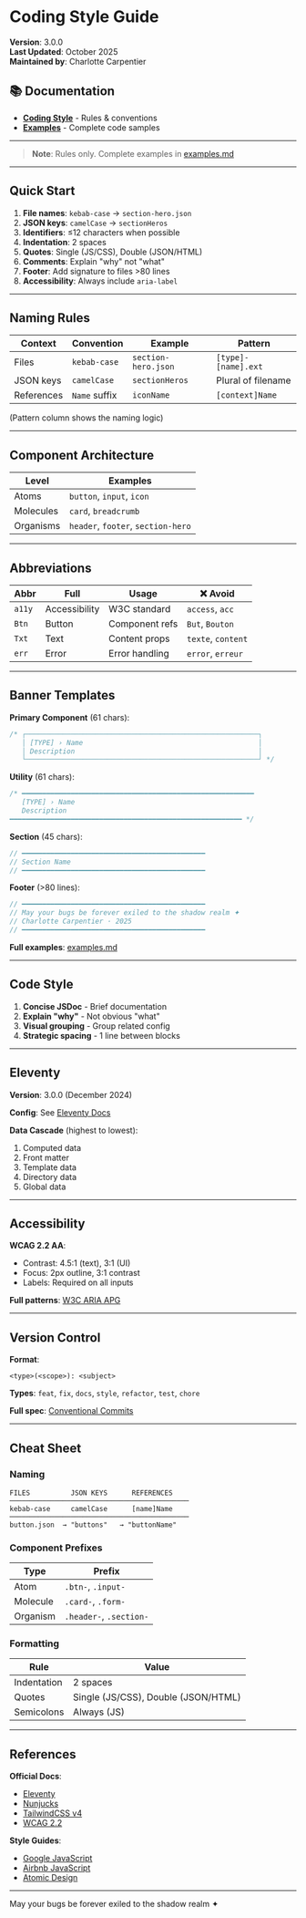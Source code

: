# Coding Style Guide

**Version**: 3.0.0  
**Last Updated**: October 2025  
**Maintained by**: Charlotte Carpentier

## 📚 Documentation

- **[Coding Style](./coding-style.md)** - Rules & conventions
- **[Examples](./examples.md)** - Complete code samples

---

> **Note**: Rules only. Complete examples in [examples.md](./examples.md)

---

## Quick Start

1. **File names**: `kebab-case` → `section-hero.json`
2. **JSON keys**: `camelCase` → `sectionHeros`
3. **Identifiers**: ≤12 characters when possible
4. **Indentation**: 2 spaces
5. **Quotes**: Single (JS/CSS), Double (JSON/HTML)
6. **Comments**: Explain "why" not "what"
7. **Footer**: Add signature to files >80 lines
8. **Accessibility**: Always include `aria-label`

---

## Naming Rules

| Context | Convention | Example | Pattern |
|---------|-----------|---------|---------|
| Files | `kebab-case` | `section-hero.json` | `[type]-[name].ext` |
| JSON keys | `camelCase` | `sectionHeros` | Plural of filename |
| References | `Name` suffix | `iconName` | `[context]Name` |

(Pattern column shows the naming logic)

---

## Component Architecture

| Level | Examples |
|-------|----------|
| Atoms | `button`, `input`, `icon` |
| Molecules | `card`, `breadcrumb` |
| Organisms | `header`, `footer`, `section-hero` |

---

## Abbreviations

| Abbr | Full | Usage | ❌ Avoid |
|------|------|-------|----------|
| `a11y` | Accessibility | W3C standard | `access`, `acc` |
| `Btn` | Button | Component refs | `But`, `Bouton` |
| `Txt` | Text | Content props | `texte`, `content` |
| `err` | Error | Error handling | `error`, `erreur` |

---

## Banner Templates

**Primary Component** (61 chars):

```javascript
/* ┌─────────────────────────────────────────────────────────┐
   │ [TYPE] › Name                                           │
   │ Description                                             │
   └─────────────────────────────────────────────────────────┘ */
```

**Utility** (61 chars):

```javascript
/* ━━━━━━━━━━━━━━━━━━━━━━━━━━━━━━━━━━━━━━━━━━━━━━━━━━━━━━━━━
   [TYPE] › Name
   Description
━━━━━━━━━━━━━━━━━━━━━━━━━━━━━━━━━━━━━━━━━━━━━━━━━━━━━━━━━ */
```

**Section** (45 chars):

```javascript
// ━━━━━━━━━━━━━━━━━━━━━━━━━━━━━━━━━━━━━━━━━━━━━
// Section Name
// ━━━━━━━━━━━━━━━━━━━━━━━━━━━━━━━━━━━━━━━━━━━━━
```

**Footer** (>80 lines):

```javascript
// ━━━━━━━━━━━━━━━━━━━━━━━━━━━━━━━━━━━━━━━━━━━━━
// May your bugs be forever exiled to the shadow realm ✦
// Charlotte Carpentier · 2025
// ━━━━━━━━━━━━━━━━━━━━━━━━━━━━━━━━━━━━━━━━━━━━━
```

**Full examples**: [examples.md](./examples.md)

---

## Code Style

1. **Concise JSDoc** - Brief documentation
2. **Explain "why"** - Not obvious "what"
3. **Visual grouping** - Group related config
4. **Strategic spacing** - 1 line between blocks

---

## Eleventy

**Version**: 3.0.0 (December 2024)

**Config**: See [Eleventy Docs](https://www.11ty.dev/docs/)

**Data Cascade** (highest to lowest):

1. Computed data
2. Front matter
3. Template data
4. Directory data
5. Global data

---

## Accessibility

**WCAG 2.2 AA**:

- Contrast: 4.5:1 (text), 3:1 (UI)
- Focus: 2px outline, 3:1 contrast
- Labels: Required on all inputs

**Full patterns**: [W3C ARIA APG](https://www.w3.org/WAI/ARIA/apg/)

---

## Version Control

**Format**:

```text
<type>(<scope>): <subject>
```

**Types**: `feat`, `fix`, `docs`, `style`, `refactor`, `test`, `chore`

**Full spec**: [Conventional Commits](https://www.conventionalcommits.org/)

---

## Cheat Sheet

### Naming

```text
FILES          JSON KEYS      REFERENCES
────────────────────────────────────────────
kebab-case     camelCase      [name]Name
────────────────────────────────────────────
button.json  → "buttons"   → "buttonName"
```

### Component Prefixes

| Type | Prefix |
|------|--------|
| Atom | `.btn-`, `.input-` |
| Molecule | `.card-`, `.form-` |
| Organism | `.header-`, `.section-` |

### Formatting

| Rule | Value |
|------|-------|
| Indentation | 2 spaces |
| Quotes | Single (JS/CSS), Double (JSON/HTML) |
| Semicolons | Always (JS) |

---

## References

**Official Docs**:

- [Eleventy](https://www.11ty.dev/docs/)
- [Nunjucks](https://mozilla.github.io/nunjucks/)
- [TailwindCSS v4](https://tailwindcss.com/docs)
- [WCAG 2.2](https://www.w3.org/WAI/WCAG22/quickref/)

**Style Guides**:

- [Google JavaScript](https://google.github.io/styleguide/jsguide.html)
- [Airbnb JavaScript](https://github.com/airbnb/javascript)
- [Atomic Design](https://atomicdesign.bradfrost.com/)

---

May your bugs be forever exiled to the shadow realm ✦
